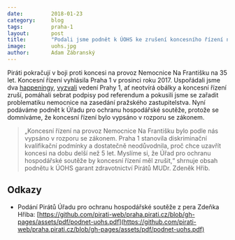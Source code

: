 ```yaml
---
date:         2018-01-23
category:     blog
tags:         praha-1
layout:       post
title:        "Podali jsme podnět k ÚOHS ke zrušení koncesního řízení na Nemocnici na Františku" 
image:        uohs.jpg
author:       Adam Zábranský
---
```


Piráti pokračují v boji proti koncesi na provoz Nemocnice Na Františku na 35 let. Koncesní řízení vyhlásila Praha 1 v prosinci roku 2017. Uspořádali jsme dva [happeningy](https://www.flickr.com/photos/pirati/albums/72157689214160622), [vyzvali](https://praha.pirati.cz/vyzva-piratu-praze-1-zruste-koncesi-na-nemocnici-na-frantisku.html) vedení Prahy 1, ať neotvírá obálky a koncesní řízení zruší, pomáhali sebrat podpisy pod referendum a pokusili jsme se zařadit problematiku nemocnice na zasedání pražského zastupitelstva. Nyní podáváme podnět k Úřadu pro ochranu hospodářské soutěže, protože se domníváme, že koncesní řízení bylo vypsáno v rozporu se zákonem.

> „Koncesní řízení na provoz Nemocnice Na Františku bylo podle nás vypsáno v rozporu se zákonem. Praha 1 stanovila diskriminační kvalifikační podmínky a dostatečně neodůvodnila, proč chce uzavřít koncesi na dobu delší než 5 let. Myslíme si, že Úřad pro ochranu hospodářské soutěže by koncesní řízení měl zrušit,“ shrnuje obsah podnětu k ÚOHS garant zdravotnictví Pirátů MUDr. Zdeněk Hřib.

## Odkazy

* Podání Pirátů Úřadu pro ochranu hospodářské soutěže z pera Zdeňka Hřiba: [https://github.com/pirati-web/praha.pirati.cz/blob/gh-pages/assets/pdf/podnet-uohs.pdf](https://github.com/pirati-web/praha.pirati.cz/blob/gh-pages/assets/pdf/podnet-uohs.pdf)
